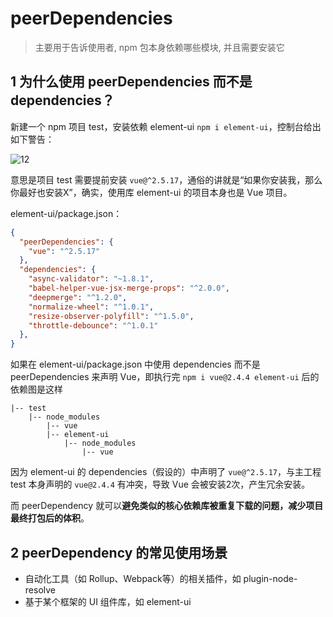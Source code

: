 # peerDependencies

 > 主要用于告诉使用者, npm 包本身依赖哪些模块, 并且需要安装它

## 1 为什么使用 peerDependencies 而不是 dependencies？

新建一个 npm 项目 test，安装依赖 element-ui `npm i element-ui`，控制台给出如下警告：

![12](https://blog-1320825986.cos.ap-nanjing.myqcloud.com/20230719/12.png)

意思是项目 test 需要提前安装 `vue@^2.5.17`，通俗的讲就是“如果你安装我，那么你最好也安装X”，确实，使用库 element-ui 的项目本身也是 Vue 项目。

element-ui/package.json：

```json
{
  "peerDependencies": {
    "vue": "^2.5.17"
  },
  "dependencies": {
    "async-validator": "~1.8.1",
    "babel-helper-vue-jsx-merge-props": "^2.0.0",
    "deepmerge": "^1.2.0",
    "normalize-wheel": "^1.0.1",
    "resize-observer-polyfill": "^1.5.0",
    "throttle-debounce": "^1.0.1"
  },
}
```

如果在 element-ui/package.json 中使用 dependencies 而不是 peerDependencies 来声明 Vue，即执行完 `npm i vue@2.4.4 element-ui` 后的依赖图是这样

```
|-- test
    |-- node_modules
        |-- vue
        |-- element-ui
            |-- node_modules
                |-- vue
```

因为 element-ui 的 dependencies（假设的）中声明了 `vue@^2.5.17`，与主工程 test 本身声明的 `vue@2.4.4` 有冲突，导致 Vue 会被安装2次，产生冗余安装。

而 peerDependency 就可以**避免类似的核心依赖库被重复下载的问题，减少项目最终打包后的体积**。

## 2 peerDependency 的常见使用场景

- 自动化工具（如 Rollup、Webpack等）的相关插件，如 plugin-node-resolve
- 基于某个框架的 UI 组件库，如 element-ui
